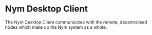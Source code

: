 # Nym Desktop Client

The Nym Desktop Client communicates with the remote, decentralised nodes which make up the Nym system as a whole. 
